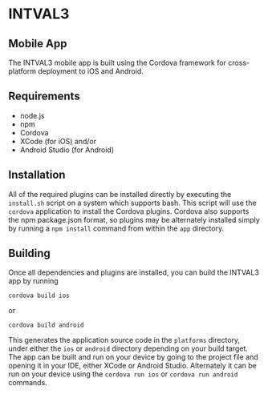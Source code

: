 # INTVAL3

## Mobile App

The INTVAL3 mobile app is built using the Cordova framework for cross-platform deployment to iOS and Android.

## Requirements

* node.js
* npm
* Cordova
* XCode (for iOS) and/or
* Android Studio (for Android)


## Installation

All of the required plugins can be installed directly by executing the `install.sh` script on a system which supports bash. This script will use the `cordova` application to install the Cordova plugins. Cordova also supports the npm package.json format, so plugins may be alternately installed simply by running a `npm install` command from within the `app` directory.

## Building

Once all dependencies and plugins are installed, you can build the INTVAL3 app by running

```cordova build ios```

or

```cordova build android```

This generates the application source code in the `platforms` directory, under either the `ios` or `android` directory depending on your build target. The app can be built and run on your device by going to the project file and opening it in your IDE, either XCode or Android Studio. Alternately it can be run on your device using the `cordova run ios` or `cordova run android` commands.